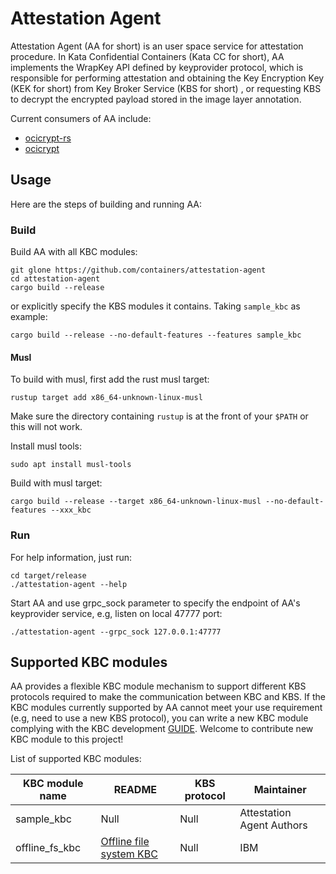# Attestation Agent

Attestation Agent (AA for short) is an user space service for attestation procedure. In Kata Confidential Containers (Kata CC for short), AA implements the WrapKey API defined by keyprovider protocol, which is responsible for performing attestation and obtaining the Key Encryption Key (KEK for short) from Key Broker Service (KBS for short) , or requesting KBS to decrypt the encrypted payload stored in the image layer annotation.

Current consumers of AA include: 

- [ocicrypt-rs](https://github.com/containers/ocicrypt-rs)
- [ocicrypt](https://github.com/containers/ocicrypt)

## Usage

Here are the steps of building and running AA:

### Build

Build AA with all KBC modules:

```shell
git glone https://github.com/containers/attestation-agent
cd attestation-agent
cargo build --release
```

or explicitly specify the KBS modules it contains. Taking `sample_kbc` as example:

```shell
cargo build --release --no-default-features --features sample_kbc
```

#### Musl 

To build with musl, first add the rust musl target:

```shell
rustup target add x86_64-unknown-linux-musl
```
Make sure the directory containing `rustup` is at the front of your `$PATH` or this will not work.

Install musl tools:
```shell
sudo apt install musl-tools  
```

Build with musl target:
```shell
cargo build --release --target x86_64-unknown-linux-musl --no-default-features --xxx_kbc
```

### Run

For help information, just run:

```shell
cd target/release
./attestation-agent --help
```

Start AA and use grpc_sock parameter to specify the endpoint of AA's keyprovider service, e.g, listen on local 47777 port:

```shell
./attestation-agent --grpc_sock 127.0.0.1:47777
```

## Supported KBC modules

AA provides a flexible KBC module mechanism to support different KBS protocols required to make the communication between KBC and KBS. If the KBC modules currently supported by AA cannot meet your use requirement (e.g, need to use a new KBS protocol), you can write a new KBC module complying with the KBC development [GUIDE](docs/kbc_module_development_guide.md). Welcome to contribute new KBC module to this project!

List of supported KBC modules: 

| KBC module name    | README                                                              | KBS protocol | Maintainer                |
| ------------------ | ------------------------------------------------------------------- | ------------ | ------------------------- |
| sample_kbc         | Null                                                                | Null         | Attestation Agent Authors |
| offline_fs_kbc     | [Offline file system KBC](src/kbc_modules/offline_fs_kbc/README.md) | Null         | IBM                       |

